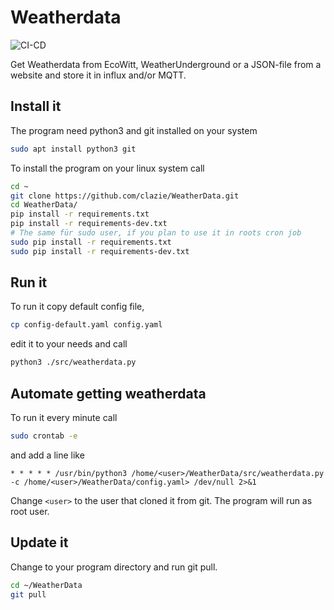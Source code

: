 
# Weatherdata
![CI-CD](https://github.com/clazie/WeatherData/actions/workflows/python-app.yml/badge.svg)

Get Weatherdata from EcoWitt, WeatherUnderground or a JSON-file from a website and store it in influx and/or MQTT.

## Install it
The program need python3 and git installed on your system
``` bash
sudo apt install python3 git
```
To install the program on your linux system call 
``` bash
cd ~
git clone https://github.com/clazie/WeatherData.git
cd WeatherData/
pip install -r requirements.txt
pip install -r requirements-dev.txt
# The same für sudo user, if you plan to use it in roots cron job
sudo pip install -r requirements.txt
sudo pip install -r requirements-dev.txt
```
## Run it
To run it copy default config file,
``` bash
cp config-default.yaml config.yaml
```
edit it to your needs and call 
``` bash
python3 ./src/weatherdata.py
```

## Automate getting weatherdata
To run it every minute call 
``` bash
sudo crontab -e
```
and add a line like
``` crontab
* * * * * /usr/bin/python3 /home/<user>/WeatherData/src/weatherdata.py -c /home/<user>/WeatherData/config.yaml> /dev/null 2>&1
```
Change `<user>` to the user that cloned it from git. The program will run as root user.

## Update it
Change to your program directory and run git pull.
``` bash
cd ~/WeatherData
git pull
```